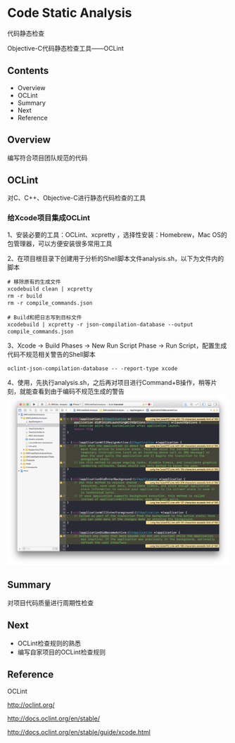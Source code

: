 # Code Static Analysis

代码静态检查

Objective-C代码静态检查工具——OCLint

## Contents

- Overview
- OCLint
- Summary
- Next
- Reference

## Overview

编写符合项目团队规范的代码

## OCLint

对C、C++、Objective-C进行静态代码检查的工具

### 给Xcode项目集成OCLint

1、安装必要的工具：OCLint、xcpretty ，选择性安装：Homebrew，Mac OS的包管理器，可以方便安装很多常用工具

2、在项目根目录下创建用于分析的Shell脚本文件analysis.sh，以下为文件内的脚本

```shell
# 移除原有的生成文件
xcodebuild clean | xcpretty
rm -r build
rm -r compile_commands.json

# Build和把日志写到目标文件
xcodebuild | xcpretty -r json-compilation-database --output compile_commands.json
```

3、Xcode -> Build Phases -> New Run Script Phase -> Run Script，配置生成代码不规范相关警告的Shell脚本

```shell
oclint-json-compilation-database -- -report-type xcode
```

4、使用，先执行analysis.sh，之后再对项目进行Command+B操作，稍等片刻，就能查看到由于编码不规范生成的警告![warning](README/warning.png)

## Summary

对项目代码质量进行周期性检查

## Next

- OCLint检查规则的熟悉
- 编写自家项目的OCLint检查规则

## Reference

OCLint

http://oclint.org/

http://docs.oclint.org/en/stable/

http://docs.oclint.org/en/stable/guide/xcode.html